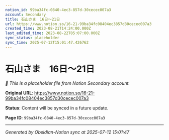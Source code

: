 ```yaml
---
notion_id: 99ba34fc-0840-4ec3-857d-30cecec007a3
account: Secondary
title: 石山さま　16日〜21日
url: https://www.notion.so/16-21-99ba34fc08404ec3857d30cecec007a3
created_time: 2023-08-21T14:24:00.000Z
last_edited_time: 2023-08-22T05:07:00.000Z
sync_status: placeholder
sync_time: 2025-07-12T15:01:47.426762
---
```


# 石山さま　16日〜21日

*🔄 This is a placeholder file from Notion Secondary account.*

**Original URL**: https://www.notion.so/16-21-99ba34fc08404ec3857d30cecec007a3

**Status**: Content will be synced in a future update.

**Page ID**: `99ba34fc-0840-4ec3-857d-30cecec007a3`

---

*Generated by Obsidian-Notion sync at 2025-07-12 15:01:47*
